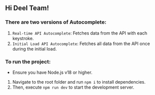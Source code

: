## Hi Deel Team!

### There are two versions of Autocomplete:
1. `Real-time API Autocomplete`: Fetches data from the API with each keystroke.
2. `Initial Load API Autocomplete`: Fetches all data from the API once during the initial load.

### To run the project:
* Ensure you have Node.js v18 or higher.
1. Navigate to the root folder and run `npm i` to install dependencies.
2. Then, execute `npm run dev` to start the development server.
